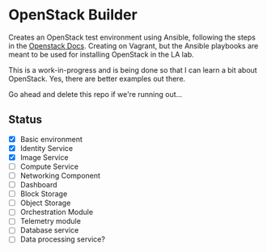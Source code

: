OpenStack Builder
=================

Creates an OpenStack test environment using Ansible, following the steps in the [Openstack Docs](http://docs.openstack.org/juno/install-guide/install/apt/content/).  Creating on Vagrant, but the Ansible playbooks are meant to be used for installing OpenStack in the LA lab.

This is a work-in-progress and is being done so that I can learn a bit about OpenStack.  Yes, there are better examples out there.

Go ahead and delete this repo if we're running out...

Status
------

- [x] Basic environment
- [x] Identity Service
- [x] Image Service
- [ ] Compute Service
- [ ] Networking Component
- [ ] Dashboard
- [ ] Block Storage
- [ ] Object Storage
- [ ] Orchestration Module
- [ ] Telemetry module
- [ ] Database service
- [ ] Data processing service?
